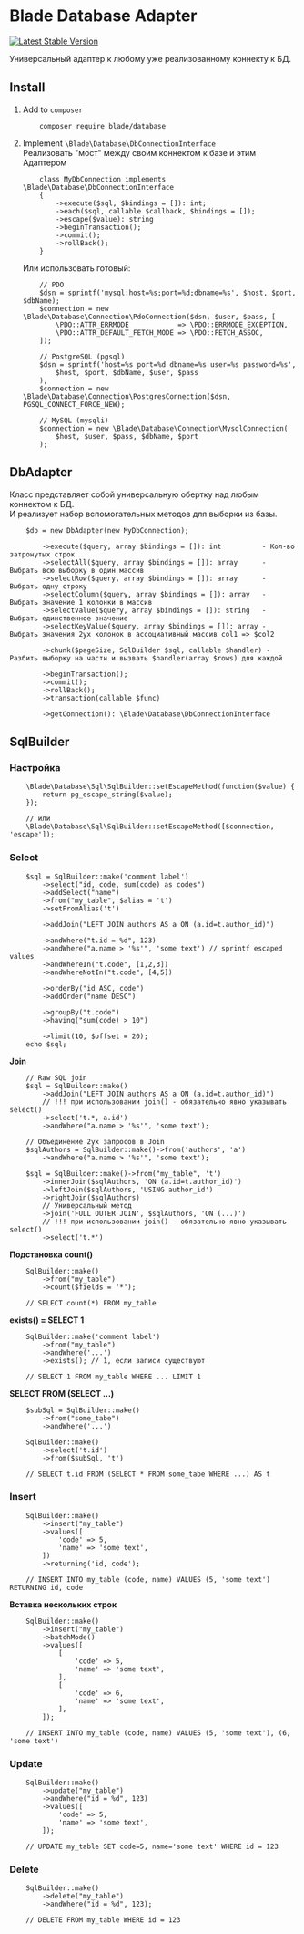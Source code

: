 Blade Database Adapter
======================
[![Latest Stable Version](https://poser.pugx.org/maxim-oleinik/blade-database/v/stable)](https://packagist.org/packages/maxim-oleinik/blade-database)


Универсальный адаптер к любому уже реализованному коннекту к БД.

Install
-------
1. Add to `composer`
    ```
        composer require blade/database
    ```

2. Implement `\Blade\Database\DbConnectionInterface`  
Реализовать "мост" между своим коннектом к базе и этим Адаптером
    ```
        class MyDbConnection implements \Blade\Database\DbConnectionInterface
        {
            ->execute($sql, $bindings = []): int;
            ->each($sql, callable $callback, $bindings = []);
            ->escape($value): string
            ->beginTransaction();
            ->commit();
            ->rollBack();
        }
    ```
    Или использовать готовый:
    ```
        // PDO
        $dsn = sprintf('mysql:host=%s;port=%d;dbname=%s', $host, $port, $dbName);
        $connection = new \Blade\Database\Connection\PdoConnection($dsn, $user, $pass, [
            \PDO::ATTR_ERRMODE            => \PDO::ERRMODE_EXCEPTION,
            \PDO::ATTR_DEFAULT_FETCH_MODE => \PDO::FETCH_ASSOC,
        ]);
    ```
    ```
        // PostgreSQL (pgsql)
        $dsn = sprintf('host=%s port=%d dbname=%s user=%s password=%s',
            $host, $port, $dbName, $user, $pass
        );
        $connection = new \Blade\Database\Connection\PostgresConnection($dsn, PGSQL_CONNECT_FORCE_NEW);
    ```
    ```
        // MySQL (mysqli)
        $connection = new \Blade\Database\Connection\MysqlConnection(
            $host, $user, $pass, $dbName, $port
        );
    ```


DbAdapter
---------
Класс представляет собой универсальную обертку над любым коннектом к БД.  
И реализует набор вспомогательных методов для выборки из базы.
```
    $db = new DbAdapter(new MyDbConnection);

        ->execute($query, array $bindings = []): int          - Кол-во затронутых строк
        ->selectAll($query, array $bindings = []): array      - Выбрать всю выборку в один массив
        ->selectRow($query, array $bindings = []): array      - Выбрать одну строку
        ->selectColumn($query, array $bindings = []): array   - Выбрать значение 1 колонки в массив
        ->selectValue($query, array $bindings = []): string   - Выбрать единственное значение
        ->selectKeyValue($query, array $bindings = []): array - Выбрать значения 2ух колонок в ассоциативный массив col1 => $col2

        ->chunk($pageSize, SqlBuilder $sql, callable $handler) - Разбить выборку на части и вызвать $handler(array $rows) для каждой

        ->beginTransaction();
        ->commit();
        ->rollBack();
        ->transaction(callable $func)

        ->getConnection(): \Blade\Database\DbConnectionInterface
```

SqlBuilder
----------
### Настройка
```
    \Blade\Database\Sql\SqlBuilder::setEscapeMethod(function($value) {
        return pg_escape_string($value);
    });

    // или
    \Blade\Database\Sql\SqlBuilder::setEscapeMethod([$connection, 'escape']);
```

### Select
```
    $sql = SqlBuilder::make('comment label')
        ->select("id, code, sum(code) as codes")
        ->addSelect("name")
        ->from("my_table", $alias = 't')
        ->setFromAlias('t')

        ->addJoin("LEFT JOIN authors AS a ON (a.id=t.author_id)")

        ->andWhere("t.id = %d", 123)
        ->andWhere("a.name > '%s'", 'some text') // sprintf escaped values
        ->andWhereIn("t.code", [1,2,3])
        ->andWhereNotIn("t.code", [4,5])

        ->orderBy("id ASC, code")
        ->addOrder("name DESC")

        ->groupBy("t.code")
        ->having("sum(code) > 10")

        ->limit(10, $offset = 20);
    echo $sql;
```

**Join**
```
    // Raw SQL join
    $sql = SqlBuilder::make()
        ->addJoin("LEFT JOIN authors AS a ON (a.id=t.author_id)")
        // !!! при использовании join() - обязательно явно указывать select()
        ->select('t.*, a.id')
        ->andWhere("a.name > '%s'", 'some text');
```

```
    // Объединение 2ух запросов в Join
    $sqlAuthors = SqlBuilder::make()->from('authors', 'a')
        ->andWhere("a.name > '%s'", 'some text');

    $sql = SqlBuilder::make()->from("my_table", 't')
        ->innerJoin($sqlAuthors, 'ON (a.id=t.author_id)')
        ->leftJoin($sqlAuthors, 'USING author_id')
        ->rightJoin($sqlAuthors)
        // Универсальный метод
        ->join('FULL OUTER JOIN', $sqlAuthors, 'ON (...)')
        // !!! при использовании join() - обязательно явно указывать select()
        ->select('t.*')
```

**Подстановка count()**
```
    SqlBuilder::make()
        ->from("my_table")
        ->count($fields = '*');

    // SELECT count(*) FROM my_table
```
**exists() = SELECT 1**
```
    SqlBuilder::make('comment label')
        ->from("my_table")
        ->andWhere('...')
        ->exists(); // 1, если записи существуют

    // SELECT 1 FROM my_table WHERE ... LIMIT 1
```
**SELECT FROM (SELECT ...)**
```
    $subSql = SqlBuilder::make()
        ->from("some_tabe")
        ->andWhere('...')

    SqlBuilder::make()
        ->select('t.id')
        ->from($subSql, 't')

    // SELECT t.id FROM (SELECT * FROM some_tabe WHERE ...) AS t
```

### Insert
```
    SqlBuilder::make()
        ->insert("my_table")
        ->values([
            'code' => 5,
            'name' => 'some text',
        ])
        ->returning('id, code');

    // INSERT INTO my_table (code, name) VALUES (5, 'some text') RETURNING id, code
```
**Вставка нескольких строк**
```
    SqlBuilder::make()
        ->insert("my_table")
        ->batchMode()
        ->values([
            [
                'code' => 5,
                'name' => 'some text',
            ],
            [
                'code' => 6,
                'name' => 'some text',
            ],
        ]);

    // INSERT INTO my_table (code, name) VALUES (5, 'some text'), (6, 'some text')
```

### Update
```
    SqlBuilder::make()
        ->update("my_table")
        ->andWhere("id = %d", 123)
        ->values([
            'code' => 5,
            'name' => 'some text',
        ]);

    // UPDATE my_table SET code=5, name='some text' WHERE id = 123
```

### Delete
```
    SqlBuilder::make()
        ->delete("my_table")
        ->andWhere("id = %d", 123);

    // DELETE FROM my_table WHERE id = 123
```
